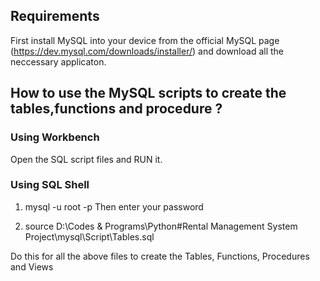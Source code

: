 ## Requirements

First install MySQL into your device from the official MySQL page (https://dev.mysql.com/downloads/installer/) and download all the neccessary applicaton.

## How to use the MySQL scripts to create the tables,functions and procedure ?

### Using Workbench
Open the SQL script files and RUN it.

### Using SQL Shell

1.  mysql -u root -p
    Then enter your password

2.  source D:\Codes & Programs\Python\#Rental Management System Project\mysql\Script\Tables.sql

Do this for all the above files to create the Tables, Functions, Procedures and Views

